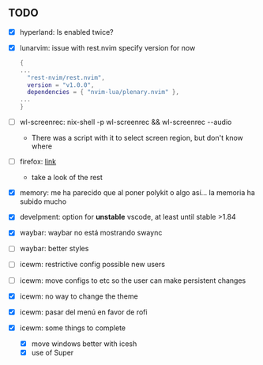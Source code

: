 
## TODO

- [X] hyperland: Is enabled twice?
- [X] lunarvim: issue with rest.nvim specify version for now
  ``` lua
  {
  ...
    "rest-nvim/rest.nvim",
    version = "v1.0.0",
    dependencies = { "nvim-lua/plenary.nvim" },
  ...
  }
  ```
- [ ] wl-screenrec: nix-shell -p wl-screenrec && wl-screenrec --audio
  - There was a script with it to select screen region, but don't know where

- [ ] firefox: [link](https://code.balsoft.ru/balsoft/nixos-config/src/branch/master/profiles/applications/firefox.nix)
  - take a look of the rest
   
- [X] memory: me ha parecido que al poner polykit o algo así... la memoria ha subido mucho

- [X] develpment: option for **unstable** vscode, at least until stable >1.84
- [X] waybar: waybar no está mostrando swaync
- [ ] waybar: better styles

- [ ] icewm: restrictive config possible new users
- [ ] icewm: move configs to etc so the user can make persistent changes

- [X] icewm: no way to change the theme
- [X] icewm: pasar del menú en favor de rofi
- [X] icewm: some things to complete
  - [X] move windows better with icesh
  - [X] use of Super

